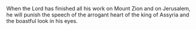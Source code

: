 When the Lord has finished all his work on Mount Zion and on Jerusalem, he will punish the speech of the arrogant heart of the king of Assyria and the boastful look in his eyes.
